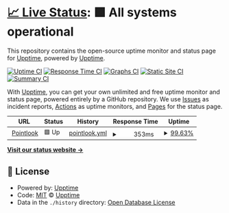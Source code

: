 # [📈 Live Status](https://www.pointlook.com): <!--live status--> **🟩 All systems operational**

This repository contains the open-source uptime monitor and status page for [Upptime](https://upptime.js.org), powered by [Upptime](https://github.com/upptime/upptime).

[![Uptime CI](https://github.com/upptime/upptime/workflows/Uptime%20CI/badge.svg)](https://github.com/upptime/upptime/actions?query=workflow%3A%22Uptime+CI%22)
[![Response Time CI](https://github.com/upptime/upptime/workflows/Response%20Time%20CI/badge.svg)](https://github.com/upptime/upptime/actions?query=workflow%3A%22Response+Time+CI%22)
[![Graphs CI](https://github.com/upptime/upptime/workflows/Graphs%20CI/badge.svg)](https://github.com/upptime/upptime/actions?query=workflow%3A%22Graphs+CI%22)
[![Static Site CI](https://github.com/upptime/upptime/workflows/Static%20Site%20CI/badge.svg)](https://github.com/upptime/upptime/actions?query=workflow%3A%22Static+Site+CI%22)
[![Summary CI](https://github.com/upptime/upptime/workflows/Summary%20CI/badge.svg)](https://github.com/upptime/upptime/actions?query=workflow%3A%22Summary+CI%22)

With [Upptime](https://upptime.js.org), you can get your own unlimited and free uptime monitor and status page, powered entirely by a GitHub repository. We use [Issues](https://github.com/upptime/upptime/issues) as incident reports, [Actions](https://github.com/upptime/upptime/actions) as uptime monitors, and [Pages](https://www.pointlook.com) for the status page.

<!--start: status pages-->
<!-- This summary is generated by Upptime (https://github.com/upptime/upptime) -->
<!-- Do not edit this manually, your changes will be overwritten -->
<!-- prettier-ignore -->
| URL | Status | History | Response Time | Uptime |
| --- | ------ | ------- | ------------- | ------ |
| <img alt="" src="https://favicons.githubusercontent.com/www.pointlook.com" height="13"> [Pointlook](https://www.pointlook.com) | 🟩 Up | [pointlook.yml](https://github.com/pointlook/uptime/commits/HEAD/history/pointlook.yml) | <details><summary><img alt="Response time graph" src="./graphs/pointlook/response-time-week.png" height="20"> 353ms</summary><br><a href="https://www.pointlook.com/history/pointlook"><img alt="Response time 348" src="https://img.shields.io/endpoint?url=https%3A%2F%2Fraw.githubusercontent.com%2Fpointlook%2Fuptime%2FHEAD%2Fapi%2Fpointlook%2Fresponse-time.json"></a><br><a href="https://www.pointlook.com/history/pointlook"><img alt="24-hour response time 370" src="https://img.shields.io/endpoint?url=https%3A%2F%2Fraw.githubusercontent.com%2Fpointlook%2Fuptime%2FHEAD%2Fapi%2Fpointlook%2Fresponse-time-day.json"></a><br><a href="https://www.pointlook.com/history/pointlook"><img alt="7-day response time 353" src="https://img.shields.io/endpoint?url=https%3A%2F%2Fraw.githubusercontent.com%2Fpointlook%2Fuptime%2FHEAD%2Fapi%2Fpointlook%2Fresponse-time-week.json"></a><br><a href="https://www.pointlook.com/history/pointlook"><img alt="30-day response time 348" src="https://img.shields.io/endpoint?url=https%3A%2F%2Fraw.githubusercontent.com%2Fpointlook%2Fuptime%2FHEAD%2Fapi%2Fpointlook%2Fresponse-time-month.json"></a><br><a href="https://www.pointlook.com/history/pointlook"><img alt="1-year response time 348" src="https://img.shields.io/endpoint?url=https%3A%2F%2Fraw.githubusercontent.com%2Fpointlook%2Fuptime%2FHEAD%2Fapi%2Fpointlook%2Fresponse-time-year.json"></a></details> | <details><summary><a href="https://www.pointlook.com/history/pointlook">99.63%</a></summary><a href="https://www.pointlook.com/history/pointlook"><img alt="All-time uptime 99.52%" src="https://img.shields.io/endpoint?url=https%3A%2F%2Fraw.githubusercontent.com%2Fpointlook%2Fuptime%2FHEAD%2Fapi%2Fpointlook%2Fuptime.json"></a><br><a href="https://www.pointlook.com/history/pointlook"><img alt="24-hour uptime 100.00%" src="https://img.shields.io/endpoint?url=https%3A%2F%2Fraw.githubusercontent.com%2Fpointlook%2Fuptime%2FHEAD%2Fapi%2Fpointlook%2Fuptime-day.json"></a><br><a href="https://www.pointlook.com/history/pointlook"><img alt="7-day uptime 99.63%" src="https://img.shields.io/endpoint?url=https%3A%2F%2Fraw.githubusercontent.com%2Fpointlook%2Fuptime%2FHEAD%2Fapi%2Fpointlook%2Fuptime-week.json"></a><br><a href="https://www.pointlook.com/history/pointlook"><img alt="30-day uptime 99.52%" src="https://img.shields.io/endpoint?url=https%3A%2F%2Fraw.githubusercontent.com%2Fpointlook%2Fuptime%2FHEAD%2Fapi%2Fpointlook%2Fuptime-month.json"></a><br><a href="https://www.pointlook.com/history/pointlook"><img alt="1-year uptime 99.52%" src="https://img.shields.io/endpoint?url=https%3A%2F%2Fraw.githubusercontent.com%2Fpointlook%2Fuptime%2FHEAD%2Fapi%2Fpointlook%2Fuptime-year.json"></a></details>

<!--end: status pages-->

[**Visit our status website →**](https://www.pointlook.com)

## 📄 License

- Powered by: [Upptime](https://github.com/upptime/upptime)
- Code: [MIT](./LICENSE) © [Upptime](https://upptime.js.org)
- Data in the `./history` directory: [Open Database License](https://opendatacommons.org/licenses/odbl/1-0/)
